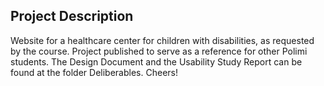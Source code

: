 ## Project Description
Website for a healthcare center for children with disabilities, as requested by the course.
Project published to serve as a reference for other Polimi students.
The Design Document and the Usability Study Report can be found at the folder Deliberables.
Cheers!
